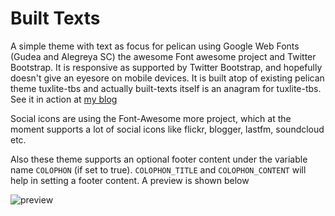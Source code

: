 # Built Texts

A simple theme with text as focus for pelican using Google Web Fonts
(Gudea and Alegreya SC) the awesome Font awesome project and Twitter
Bootstrap. It is responsive as supported by Twitter Bootstrap, and 
hopefully doesn't give an eyesore on mobile devices.
It is built atop of existing pelican theme tuxlite-tbs and actually 
built-texts itself is an anagram for tuxlite-tbs. See it 
in action at [my blog][1]

Social icons are using the Font-Awesome more project, which at the
moment supports a lot of social icons like flickr, blogger, lastfm,
soundcloud etc.

Also these theme supports an optional footer content under the
variable name `COLOPHON` (if set to true). `COLOPHON_TITLE` and
`COLOPHON_CONTENT` will help in setting a footer content. A 
preview is shown below

![preview](https://raw.github.com/theanalyst/built-texts/new-features/screenshot.png)


[1]: http://theanalyst.github.com
